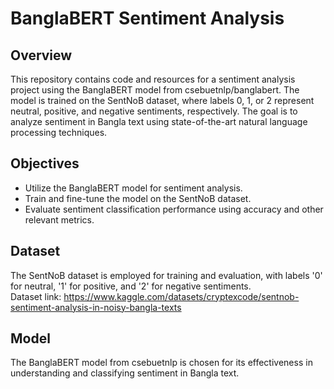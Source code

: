 # BanglaBERT Sentiment Analysis

## Overview

This repository contains code and resources for a sentiment analysis project using the BanglaBERT model from csebuetnlp/banglabert. The model is trained on the SentNoB dataset, where labels 0, 1, or 2 represent neutral, positive, and negative sentiments, respectively. The goal is to analyze sentiment in Bangla text using state-of-the-art natural language processing techniques.

## Objectives

- Utilize the BanglaBERT model for sentiment analysis.
- Train and fine-tune the model on the SentNoB dataset.
- Evaluate sentiment classification performance using accuracy and other relevant metrics.

## Dataset

The SentNoB dataset is employed for training and evaluation, with labels '0' for neutral, '1' for positive, and '2' for negative sentiments.<Br>
Dataset link: https://www.kaggle.com/datasets/cryptexcode/sentnob-sentiment-analysis-in-noisy-bangla-texts 

## Model

The BanglaBERT model from csebuetnlp is chosen for its effectiveness in understanding and classifying sentiment in Bangla text.


